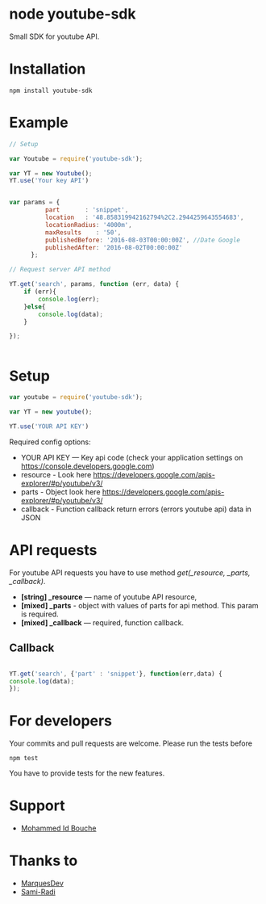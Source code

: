 node youtube-sdk
================
Small SDK for youtube API.

# Installation
    npm install youtube-sdk

# Example
```js
// Setup

var Youtube = require('youtube-sdk');

var YT = new Youtube();
YT.use('Your key API')


var params = {
          part       : 'snippet',
          location   : '48.858319942162794%2C2.2944259643554683',
          locationRadius: '4000m',
          maxResults    : '50',
          publishedBefore: '2016-08-03T00:00:00Z', //Date Google
          publishedAfter: '2016-08-02T00:00:00Z'
      };

// Request server API method

YT.get('search', params, function (err, data) {
    if (err){
        console.log(err);
    }else{
        console.log(data);
    }

});



```

# Setup
```js
var youtube = require('youtube-sdk');

var YT = new youtube();

YT.use('YOUR API KEY')

```

Required config options:
* YOUR API KEY — Key api code (check your application settings on https://console.developers.google.com)
* resource - Look here https://developers.google.com/apis-explorer/#p/youtube/v3/
* parts -  Object look here https://developers.google.com/apis-explorer/#p/youtube/v3/
* callback - Function callback return errors (errors youtube api) data in JSON


# API requests
For youtube API requests you have to use method *get(_resource, _parts, _callback)*.

* **[string] _resource** — name of youtube API resource,
* **[mixed] _parts** - object with values of parts for api method. This param is required.
* **[mixed] _callback** — required, function callback.


## Callback
```js

YT.get('search', {'part' : 'snippet'}, function(err,data) {
console.log(data);
});
```

# For developers
Your commits and pull requests are welcome. Please run the tests before

    npm test

You have to provide tests for the new features.

# Support
* [Mohammed Id Bouche](idbouche2@gmail.com)


# Thanks to
* [MarquesDev](https://github.com/MarquesDev)
* [Sami-Radi](https://github.com/Sami-Radi)
